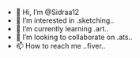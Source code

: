 - 👋 Hi, I’m @Sidraa12
- 👀 I’m interested in .sketching..
- 🌱 I’m currently learning .art..
- 💞️ I’m looking to collaborate on .ats..
- 📫 How to reach me ..fiver..

<!---
Sidraa12/Sidraa12 is a ✨ special ✨ repository because its `README.md` (this file) appears on your GitHub profile.
You can click the Preview link to take a look at your changes.
--->
